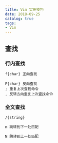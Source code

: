 ```yaml
---
title: Vim 实用技巧
date: 2018-09-25
catalog: true
tags:
- Vim
---
```

## 查找
### 行内查找

``` bash
f{char} 正向查找
```
`F{char} 反向查找`  
`; 重复上次查找命令`  
`, 反转方向重复上次查找命令`

### 全文查找

`/{string}`

`n 跳转到下一处匹配`  

`N 跳转到上一处匹配`